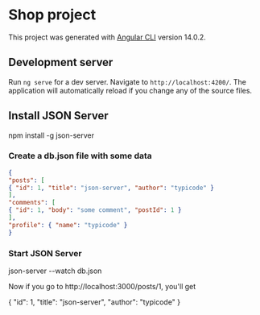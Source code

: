 # Shop project

This project was generated with [Angular CLI](https://github.com/angular/angular-cli) version 14.0.2.

## Development server

Run `ng serve` for a dev server. Navigate to `http://localhost:4200/`. The application will automatically reload if you change any of the source files.

## Install JSON Server

  npm install -g json-server

### Create a db.json file with some data

```json
{
"posts": [
{ "id": 1, "title": "json-server", "author": "typicode" }
],
"comments": [
{ "id": 1, "body": "some comment", "postId": 1 }
],
"profile": { "name": "typicode" }
}
```

### Start JSON Server

  json-server --watch db.json

Now if you go to http://localhost:3000/posts/1, you'll get

  { "id": 1, "title": "json-server", "author": "typicode" }
